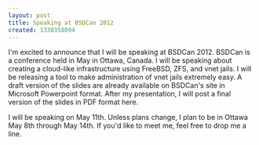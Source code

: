 ```yaml
---
layout: post
title: Speaking at BSDCan 2012
created: 1330358094
---
```

I'm excited to announce that I will be speaking at BSDCan 2012. BSDCan is a conference held in May in Ottawa, Canada. I will be speaking about creating a cloud-like infrastructure using FreeBSD, ZFS, and vnet jails. I will be releasing a tool to make administration of vnet jails extremely easy. A draft version of the slides are already available on BSDCan's site in Microsoft Powerpoint format. After my presentation, I will post a final version of the slides in PDF format here.

I will be speaking on May 11th. Unless plans change, I plan to be in Ottawa May 8th through May 14th. If you'd like to meet me, feel free to drop me a line.
